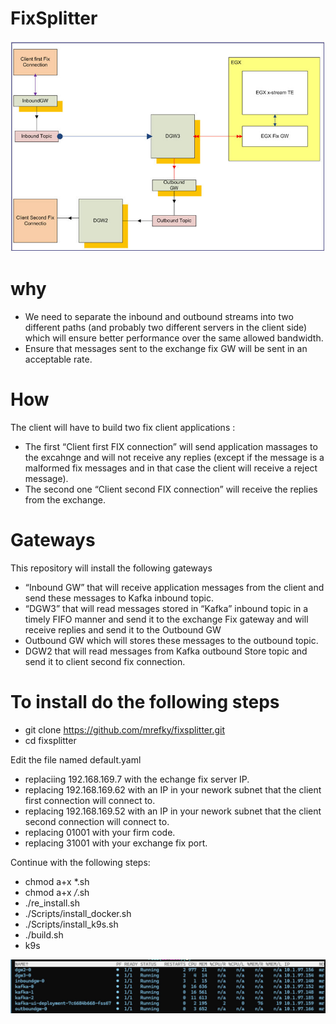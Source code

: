 # FixSplitter

![Arch](./img.jpg?raw=true "Arch")

# why
* We need to separate the inbound and outbound streams into two different paths (and probably two different servers in the client side) which will ensure better performance over the same allowed bandwidth.
* Ensure that messages sent to the exchange fix GW will be sent in an acceptable rate.

# How

The client will have to build two fix client applications : 
* The first “Client first FIX connection” will send application massages to the excahnge and will not receive any replies (except if the message is a malformed fix messages and in that case the client will receive a reject message). 
* The second one “Client second FIX connection” will receive the replies from the exchange.
# Gateways
This repository will install the following gateways 
*	“Inbound GW” that will receive application messages from the client and send these messages to Kafka inbound topic.
*	“DGW3” that will read messages stored in “Kafka” inbound topic in a timely FIFO manner and send it to the exchange Fix gateway and will receive replies and send it to the Outbound GW 
*	Outbound GW which will stores these messages to the outbound topic.
*	DGW2 that will read messages from Kafka outbound Store topic and send it to client second fix connection.


# To install do the following steps

* git clone https://github.com/mrefky/fixsplitter.git
* cd fixsplitter

Edit the file named default.yaml

* replaciing 192.168.169.7 with the echange fix server IP.
* replacing 192.168.169.62 with an IP in your nework subnet that the client first connection will connect to.
* replacing 192.168.169.52 with an IP in your nework subnet that the client second connection will connect to.
* replacing 01001 with your firm code.
* replacing 31001 with your exchange fix port.

Continue with the following steps:

* chmod a+x *.sh
* chmod a+x  */*.sh
* ./re_install.sh
* ./Scripts/install_docker.sh
* ./Scripts/install_k9s.sh
* ./build.sh
* k9s

![Arch](./img2.jpg?raw=true "Arch")
